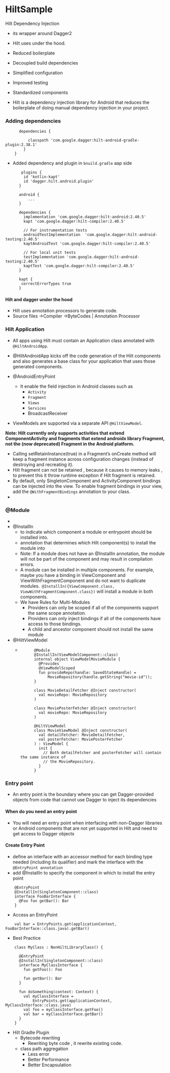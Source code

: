 # HiltSample
Hilt Dependency Injection

- its wrapper around Dagger2
- Hilt uses under the hood.
- Reduced boilerplate
- Decoupled build dependencies
- Simplified configuration
- Improved testing
-  Standardized components

- Hilt is a dependency injection library for Android that reduces the boilerplate of doing manual dependency injection in your project.

### Adding dependencies
``` buildscript {
      dependencies {
        
          classpath 'com.google.dagger:hilt-android-gradle-plugin:2.38.1'
        }
    }
```

- Added dependency and plugin in `bnuild.gradle` aap side

```
       plugins {
        id 'kotlin-kapt'
        id 'dagger.hilt.android.plugin'
      }

      android {
          ...
      }

      dependencies {
        implementation 'com.google.dagger:hilt-android:2.40.5'
        kapt 'com.google.dagger:hilt-compiler:2.40.5'

        // For instrumentation tests
        androidTestImplementation  'com.google.dagger:hilt-android-testing:2.40.5'
        kaptAndroidTest 'com.google.dagger:hilt-compiler:2.40.5'

        // For local unit tests
        testImplementation 'com.google.dagger:hilt-android-testing:2.40.5'
        kaptTest 'com.google.dagger:hilt-compiler:2.40.5'
      }

      kapt {
       correctErrorTypes true
      }
```



#### Hilt and dagger under the hood

- Hilt uses annotation processors to generate code.
-   Source files ->Compiler ->ByteCodes
                   |
              Annotation Processor
### Hilt Application

- All apps using Hilt must contain an Application class annotated with `@HiltAndroidApp`.
- @HiltAndroidApp kicks off the code generation of the Hilt components and also generates a base class for your application that uses those generated components.


- @AndroidEntryPoint
    - It enable the field injection in Android classes such as
        - `Activity`
        - `Fragment`
        - `Views`
        - `Services`
        - BroadcastReceiver
- ViewModels are supported via a separate API `@HiltViewModel`.

<B>Note: Hilt currently only supports activities that extend ComponentActivity and fragments that extend androidx library Fragment, not the (now deprecated) Fragment in the Android platform.</B>
- Calling setRetainInstance(true) in a Fragment’s onCreate method will keep a fragment instance across configuration changes (instead of destroying and recreating it).
- Hilt fragment can not be retained , because it causes to memory leaks , to prevent this it throw runtime exception if Hilt fragment is retained.
- By default, only SingletonComponent and ActivityComponent bindings can be injected into the view. To enable fragment bindings in your view, add the `@WithFragmentBindings` annotation to your class.
-

### @Module
-
- @InstallIn
    - to indicate which component a module or entrypoint should be installed into.
    - annotation that determines which Hilt component(s) to install the module into
    - Note: If a module does not have an @InstallIn annotation, the module will not be part of the component and may result in compilation errors.
    - A module can be installed in multiple components. For example, maybe you have a binding in ViewComponent and ViewWithFragmentComponent and do not want to duplicate modules.` @InstallIn({ViewComponent.class, ViewWithFragmentComponent.class})` will install a module in both components.
    - We have Rules for Multi-Modules
        - Providers can only be scoped if all of the components support the same scope annotation.
        - Providers can only inject bindings if all of the components have access to those bindings.
        - A child and ancestor component should not install the same module
- @HiltViewModel
    - ```
            @Module
            @InstallIn(ViewModelComponent::class)
            internal object ViewModelMovieModule {
              @Provides
              @ViewModelScoped
              fun provideRepo(handle: SavedStateHandle) =
                  MovieRepository(handle.getString("movie-id"));
            }

            class MovieDetailFetcher @Inject constructor(
              val movieRepo: MovieRepository
            )

            class MoviePosterFetcher @Inject constructor(
              val movieRepo: MovieRepository
            )

            @HiltViewModel
            class MovieViewModel @Inject constructor(
              val detailFetcher: MovieDetailFetcher,
              val posterFetcher: MoviePosterFetcher
            ) : ViewModel {
              init {
                // Both detailFetcher and posterFetcher will contain the same instance of
                // the MovieRepository.
              }
            }
      ```

### Entry point

- An entry point is the boundary where you can get Dagger-provided objects from code that cannot use Dagger to inject its dependencies

#### When do you need an entry point

- You will need an entry point when interfacing with non-Dagger libraries or Android components that are not yet supported in Hilt and need to get access to Dagger objects

#### Create Entry Point

- define an interface with an accessor method for each binding type needed (including its qualifier) and mark the interface with the `@EntryPoint annotation`
- add @InstallIn to specify the component in which to install the entry point

```
    @EntryPoint
    @InstallIn(SingletonComponent::class)
    interface FooBarInterface {
      @Foo fun getBar(): Bar
    }
```

- Access an EntryPoint

```
    val bar = EntryPoints.get(applicationContext, FooBarInterface::class.java).getBar()

```
- Best Practice

```
    class MyClass : NonHiltLibraryClass() {

      @EntryPoint
      @InstallIn(SingletonComponent::class)
      interface MyClassInterface {
        fun getFoo(): Foo

        fun getBar(): Bar
      }

      fun doSomething(context: Context) {
        val myClassInterface =
            EntryPoints.get(applicationContext, MyClassInterface::class.java)
        val foo = myClassInterface.getFoo()
        val bar = myClassInterface.getBar()
      }
    }
```


- Hilt Gradle Plugin
    - Bytecode rewriting
        - Rewriting byte code , it rewrite existing code.
    - class path aggregation
        - Less error
        - Better Performance
        - Better Encapsulation






